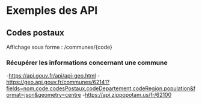 # Exemples des API

## Codes postaux

Affichage sous forme : /communes/{code} 

### Récupérer les informations concernant une commune
-https://api.gouv.fr/api/api-geo.html
-https://geo.api.gouv.fr/communes/62141?fields=nom,code,codesPostaux,codeDepartement,codeRegion,population&format=json&geometry=centre
-https://api.zippopotam.us/fr/62100
